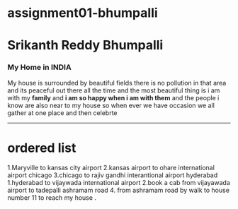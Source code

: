 # assignment01-bhumpalli
# Srikanth Reddy Bhumpalli
### My Home in INDIA

My house is surrounded by beautiful fields there is no pollution in that area and its peaceful out there all the time and the most beautiful thing is i am with my **family** and **i am so happy when i am with them** and the people i know are also near to my house so when ever we have occasion  we all gather at one place and then celebrte 
***
# ordered list
1.Maryville to kansas city airport
2.kansas airport to ohare international airport chicago
3.chicago to rajiv gandhi interantional airport hyderabad
  1.hyderabad to vijaywada international airport 
  2.book a cab from vijayawada airport to tadepalli ashramam road
4. from ashramam road by walk to house number 11  to reach my house .